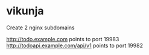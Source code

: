 # vikunja

Create 2 nginx subdomains

http://todo.example.com points to port 19983
http://todoapi.example.com/api/v1 points to port 19982